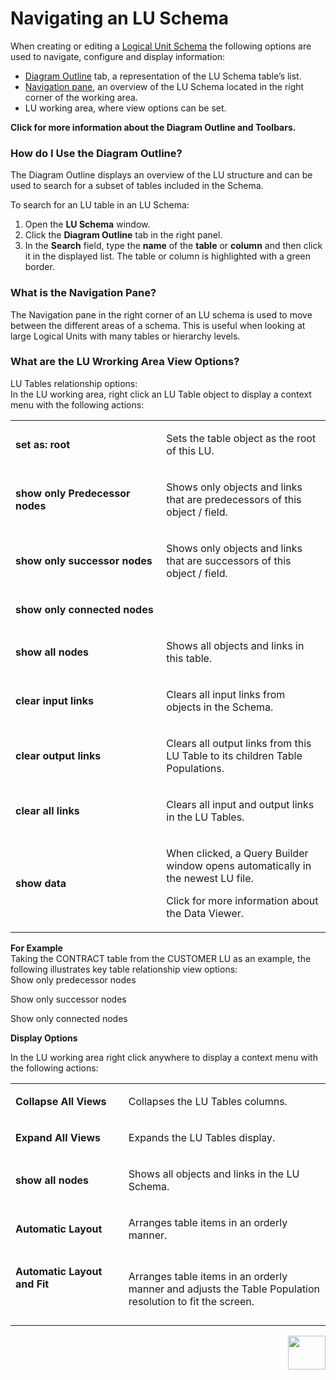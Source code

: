 # Navigating an LU Schema

When creating or editing a [Logical Unit Schema](https://github.com/k2view-academy/K2View-Academy/blob/master/articles/03_logical_units/03_LU_schema_window.md) the following options are used to navigate, configure and display information:
* [Diagram Outline](https://github.com/k2view-academy/K2View-Academy/blob/master/articles/12_LU_navigation/01_Navigating_an_LU_schema.md#how-do-i-use-the-diagram-outline) tab, a representation of the LU Schema table’s list.
* [Navigation pane](https://github.com/k2view-academy/K2View-Academy/blob/master/articles/12_LU_navigation/01_Navigating_an_LU_schema.md#what-is-the-navigation-pane), an overview of the LU Schema located in the right corner of the working area.
* LU working area, where view options can be set.

**Click for more information about the Diagram Outline and Toolbars.**

### How do I Use the Diagram Outline?
 
The Diagram Outline displays an overview of the LU structure and can be used to search for a subset of tables included in the Schema. 

To search for an LU table in an LU Schema:
1.	Open the **LU Schema** window. 
2.	Click the **Diagram Outline** tab in the right panel.
3.	In the **Search** field, type the **name** of the **table** or **column** and then click it  in the displayed list. The table or column is highlighted with a green border.

### What is the Navigation Pane? 
 
The Navigation pane in the right corner of an LU schema is used to move between the different areas of a schema. This is useful when looking at large Logical Units with many tables or hierarchy levels.

### What are the LU Wrorking Area View Options?
 
LU Tables relationship options:\
In the LU working area, right click an LU Table object to display a context menu with the following actions:

<table width="595">
<tbody>
<tr>
<td width="283">
<p><strong>set as: root&nbsp;</strong></p>
</td>
<td width="312">
<p>Sets the table object as the root of this LU.</p>
</td>
</tr>
<tr>
<td width="283">
<p><strong>show only Predecessor nodes</strong></p>
</td>
<td width="312">
<p>Shows only objects and links that are predecessors of this object / field.</p>
</td>
</tr>
<tr>
<td width="283">
<p><strong>show only successor nodes</strong></p>
</td>
<td width="312">
<p>Shows only objects and links that are successors of this object / field.</p>
</td>
</tr>
<tr>
<td width="283">
<p><strong>show only connected nodes</strong></p>
</td>
<td width="312">&nbsp;</td>
</tr>
<tr>
<td width="283">
<p><strong>show all nodes</strong></p>
</td>
<td width="312">
<p>Shows all objects and links in this table.</p>
</td>
</tr>
<tr>
<td width="283">
<p><strong>clear input links</strong></p>
</td>
<td width="312">
<p>Clears all input links from objects in the Schema.</p>
</td>
</tr>
<tr>
<td width="283">
<p><strong>clear output links</strong></p>
</td>
<td width="312">
<p>Clears all output links from this LU Table to its children Table Populations.</p>
</td>
</tr>
<tr>
<td width="283">
<p><strong>clear all links</strong></p>
</td>
<td width="312">
<p>Clears all input and output links in the LU Tables.</p>
</td>
</tr>
<tr>
<td width="283">
<p><strong>show data</strong></p>
</td>
<td width="312">
<p>When clicked, a Query Builder window opens automatically in the newest LU file.</p>
<p>Click for more information about the Data Viewer.</p>
</td>
</tr>
</tbody>
</table>


**For Example**\
Taking the CONTRACT table from the CUSTOMER LU as an example, the following illustrates key table relationship view options:\
Show only predecessor nodes


Show only successor nodes


Show only connected nodes

**Display Options** 
 
In the LU working area right click anywhere to display a context menu with the following actions:

<table width="595">
<tbody>
<tr>
<td width="198">
<p><strong>Collapse All Views</strong></p>
</td>
<td width="397">
<p>Collapses the LU Tables columns.</p>
</td>
</tr>
<tr>
<td width="198">
<p><strong>Expand All Views</strong></p>
</td>
<td width="397">
<p>Expands the LU Tables display.</p>
</td>
</tr>
<tr>
<td width="198">
<p><strong>show all nodes</strong></p>
</td>
<td width="397">
<p>Shows all objects and links in the LU Schema.</p>
</td>
</tr>
<tr>
<td width="198">
<p><strong>Automatic Layout</strong></p>
</td>
<td width="397">
<p>Arranges table items in an orderly manner.</p>
</td>
</tr>
<tr>
<td width="198">
<p><strong>Automatic Layout and Fit</strong></p>
<p>&nbsp;</p>
</td>
<td width="397">
<p>Arranges table items in an orderly manner and adjusts the Table Population resolution to fit the screen.</p>
</td>
</tr>
</tbody>
</table>

[<img align="right" width="60" height="54" src="https://github.com/k2view-academy/K2View-Academy/blob/master/articles/images/Next.png">](https://github.com/k2view-academy/K2View-Academy/blob/master/articles/12_LU_navigation/02_searching_a_fabric_project.md)
